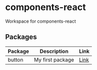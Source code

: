 # components-react

Workspace for components-react

## Packages
|Package|Description|Link|
|--|--|--|
|button|My first package|[Link](./packages/button)|